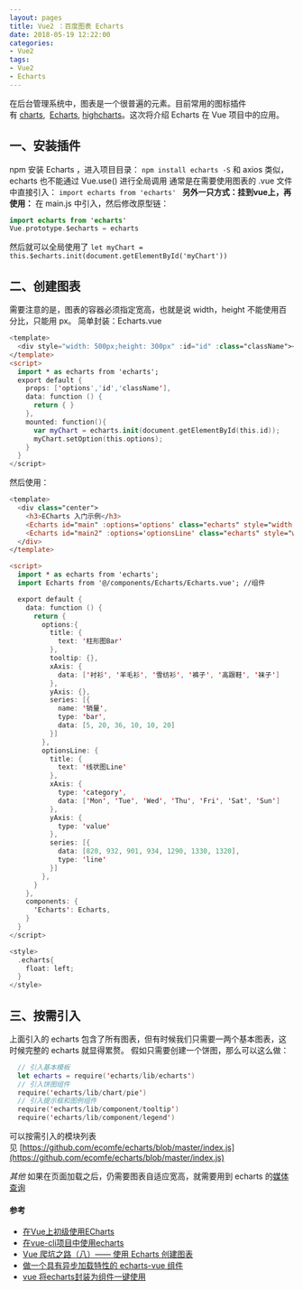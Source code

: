 ```yaml
---
layout: pages
title: Vue2 ：百度图表 Echarts
date: 2018-05-19 12:22:00
categories:
- Vue2
tags:
- Vue2
- Echarts
---
```


在后台管理系统中，图表是一个很普遍的元素。目前常用的图标插件有 [charts](http://www.chartjs.org/),  [Echarts](http://echarts.baidu.com/index.html), [highcharts](http://www.highcharts.com/)。这次将介绍 Echarts 在 Vue 项目中的应用。
<!-- more -->

## 一、安装插件
npm 安装 Echarts ，进入项目目录：
`npm install echarts -S`
和 axios 类似，echarts 也不能通过 Vue.use() 进行全局调用
通常是在需要使用图表的 .vue 文件中直接引入：
`import echarts from 'echarts' `
**另外一只方式：挂到vue上，再使用：**
在 main.js 中引入，然后修改原型链：
```swift
import echarts from 'echarts' 
Vue.prototype.$echarts = echarts 
```
然后就可以全局使用了
`let myChart = this.$echarts.init(document.getElementById('myChart'))`
## 二、创建图表
需要注意的是，图表的容器必须指定宽高，也就是说 width，height 不能使用百分比，只能用 px。
简单封装：Echarts.vue
```swift
<template>
  <div style="width: 500px;height: 300px" :id="id" :class="className"></div>
</template>
<script>
  import * as echarts from 'echarts';
  export default {
    props: ['options','id','className'],
    data: function () {
      return { }
    },
    mounted: function(){
      var myChart = echarts.init(document.getElementById(this.id));
      myChart.setOption(this.options);
    }
  }
</script>
```
然后使用：
```swift
<template>
  <div class="center">
    <h3>ECharts 入门示例</h3>
    <Echarts id="main" :options='options' class="echarts" style="width: 500px;height: 300px"></Echarts>
    <Echarts id="main2" :options='optionsLine' class="echarts" style="width: 500px;height: 300px"></Echarts>
  </div>
</template>

<script>
  import * as echarts from 'echarts';
  import Echarts from '@/components/Echarts/Echarts.vue'; //组件

  export default {
    data: function () {
      return {
        options:{
          title: {
            text: '柱形图Bar'
          },
          tooltip: {},
          xAxis: {
            data: ['衬衫', '羊毛衫', '雪纺衫', '裤子', '高跟鞋', '袜子']
          },
          yAxis: {},
          series: [{
            name: '销量',
            type: 'bar',
            data: [5, 20, 36, 10, 10, 20]
          }]
        },
        optionsLine: {
          title: {
            text: '线状图Line'
          },
          xAxis: {
            type: 'category',
            data: ['Mon', 'Tue', 'Wed', 'Thu', 'Fri', 'Sat', 'Sun']
          },
          yAxis: {
            type: 'value'
          },
          series: [{
            data: [820, 932, 901, 934, 1290, 1330, 1320],
            type: 'line'
          }]
        },
      }
    },
    components: {
      'Echarts': Echarts,
    }
  }
</script>

<style>
  .echarts{
    float: left;
  }
</style>

```

## 三、按需引入
上面引入的 echarts 包含了所有图表，但有时候我们只需要一两个基本图表，这时候完整的 echarts 就显得累赘。
假如只需要创建一个饼图，那么可以这么做：
```swift
  // 引入基本模板
  let echarts = require('echarts/lib/echarts')
  // 引入饼图组件
  require('echarts/lib/chart/pie')
  // 引入提示框和图例组件
  require('echarts/lib/component/tooltip')
  require('echarts/lib/component/legend')
```
可以按需引入的模块列表见 [https://github.com/ecomfe/echarts/blob/master/index.js](https://github.com/ecomfe/echarts/blob/master/index.js)

*其他*
如果在页面加载之后，仍需要图表自适应宽高，就需要用到 echarts 的[媒体查询](http://echarts.baidu.com/tutorial.html#%E7%A7%BB%E5%8A%A8%E7%AB%AF%E8%87%AA%E9%80%82%E5%BA%94)

#### 参考
* [在Vue上初级使用ECharts](https://blog.csdn.net/u013069892/article/details/70256596)
* [在vue-cli项目中使用echarts](http://www.cnblogs.com/Smiled/p/7686316.html)
*  [Vue 爬坑之路（八）—— 使用 Echarts 创建图表](http://www.cnblogs.com/wisewrong/p/6558001.html)
* [做一个具有异步加载特性的 echarts-vue 组件](https://segmentfault.com/a/1190000011230007)
* [vue 将echarts封装为组件一键使用](https://segmentfault.com/a/1190000011429939)
